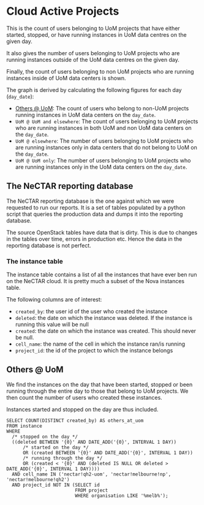 # Cloud Active Projects

This is the count of users belonging to UoM projects that have either started, 
stopped, or have running instances in UoM data centres on the given day.

It also gives the number of users belonging to UoM projects who are running
instances outside of the UoM data centres on the given day.

Finally, the count of users belonging to non UoM projects who are running 
instances inside of UoM data centers is shown.

The graph is derived by calculating the following figures for each day 
(`day_date`):

* [Others @ UoM](#others--uom): The count of users who belong to non-UoM 
  projects running instances in UoM data centers on the `day_date`.
* `UoM @ UoM and elsewhere`: The count of users belonging to UoM projects who 
  are running instances in both UoM and non UoM data centers on the `day_date`. 
* `UoM @ elsewhere`: The number of users belonging to UoM projects who are 
  running instances only in data centers that do not belong to UoM on 
  the `day_date`.
* `UoM @ UoM only`: The number of users belonging to UoM projects who are 
  running instances only in the UoM data centers on the `day_date`.
  
## The NeCTAR reporting database

The NeCTAR reporting database is the one against which we were requested
to run our reports. It is a set of tables populated by a python script that 
queries the production data and dumps it into the reporting database.

The source OpenStack tables have data that is dirty. This is due to changes
in the tables over time, errors in production etc. Hence the data in the
reporting database is not perfect.

### The instance table
  
The instance table contains a list of all the instances that have ever ben run 
on the NeCTAR cloud. It is pretty much a subset of the Nova instances table.

The following columns are of interest:

* `created_by`: the user id of the user who created the instance
* `deleted`: the date on which the instance was deleted. If the instance
  is running this value will be null
* `created`: the date on which the instance was created. This should never
  be null.
* `cell_name`: the name of the cell in which the instance ran/is running
* `project_id`: the id of the project to which the instance belongs

## Others @ UoM

We find the instances on the day that have been started, stopped or been
running through the entire day to those that belong to UoM projects. We
then count the number of users who created these instances.

Instances started and stopped on the day are thus included.

```mysql
SELECT COUNT(DISTINCT created_by) AS others_at_uom
FROM instance
WHERE
  /* stopped on the day */
  ((deleted BETWEEN '{0}' AND DATE_ADD('{0}', INTERVAL 1 DAY))
      /* started on the day */
      OR (created BETWEEN '{0}' AND DATE_ADD('{0}', INTERVAL 1 DAY))
      /* running through the day */
      OR (created < '{0}' AND (deleted IS NULL OR deleted > DATE_ADD('{0}', INTERVAL 1 DAY))))
  AND cell_name IN ('nectar!qh2-uom', 'nectar!melbourne!np', 'nectar!melbourne!qh2')
  AND project_id NOT IN (SELECT id
                         FROM project
                         WHERE organisation LIKE '%melb%');
```

